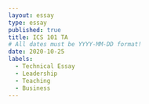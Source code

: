 ```yaml
---
layout: essay
type: essay
published: true
title: ICS 101 TA
# All dates must be YYYY-MM-DD format!
date: 2020-10-25
labels:
  - Technical Essay
  - Leadership
  - Teaching
  - Business 
---
```



